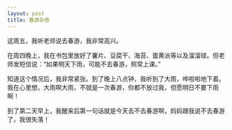 ```yaml
---
layout: post
title: 春游杂感
---
```



这周五，我听老师说去春游，我非常高兴。

在周四晚上，我在书包里放好了薯片、豆腐干、海苔、蛋黄派等以及溜溜球。但老师发短信说：“如果明天下雨，可能不去春游，照常上课。”

知道这个情况后，我非常紧张。到了晚上八点钟，我听到了大雨，哗啦啦地下着。我在心里想，大雨啊大雨，不就是一次春游，你都不放过我，但愿明日不要下雨啊！

到了第二天早上，我醒来后第一句话就是今天去不去春游啊，妈妈跟我说不去春游了，我很失落！
